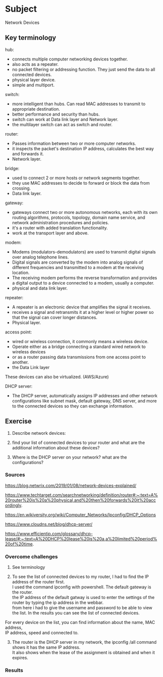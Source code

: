 # Subject
Network Devices

## Key terminology
hub:  
- connects multiple computer networking devices together.
- also acts as a repeater.
- no packet filtering or addressing function. They just send the data to all connected devices.  
- physical layer device. 
- simple and multiport. 

switch:  
- more intelligent than hubs. Can read MAC addresses to transmit to appropriate destination. 
- better performance and security than hubs.  
- switch can work at Data link layer and Network layer. 
- the multilayer switch can act as switch and router.  

router:  
- Passes information between two or more computer networks.
- it inspects the packet's destination IP address, calculates the best way and forwards it.  
- Network layer.  

bridge:  
- used to connect 2 or more hosts or network segments together.
- they use MAC addresses to decide to forward or block the data from crossing.  
- Data link layer.  

gateway:  
- gateways connect two or more autonomous networks, each with its own routing algorithms, protocols, 
topology, domain name service, and network administration procedures and policies.  
- it's a router with added translation functionality.
- work at the transport layer and above.  

modem:  
- Modems (modulators-demodulators) are used to transmit digital signals over analog telephone lines.  
- Digital signals are converted by the modem into analog signals of different frequencies and transmitted to a modem at the receiving location.  
- The receiving modem performs the reverse transformation and provides a digital output to a device connected to a modem, usually a computer.  
- physical and data link layer.   

repeater:  
- A repeater is an electronic device that amplifies the signal it receives.  
- receives a signal and retransmits it at a higher level or higher power so that the signal can cover longer distances.  
- Physical layer.  

access point:  
- wired or wireless connection, it commonly means a wireless device.   
- Operate either as a bridge connecting a standard wired network to wireless devices  
- or as a router passing data transmissions from one access point to another.  
- the Data Link layer 

These devices can also be virtualized. (AWS/Azure)  

DHCP server:  
- The DHCP server, automatically assigns IP addresses and other network configurations like subnet mask, 
default gateway, DNS server, and more to the connected devices so they can exchange information.

## Exercise  
1) Describe network devices:   

2) find your list of connected devices to your router and what are the additional information about these devices?  

3) Where is the DHCP server on your network? what are the configurations?

### Sources
https://blog.netwrix.com/2019/01/08/network-devices-explained/  

https://www.techtarget.com/searchnetworking/definition/router#:~:text=A%20router%20is%20a%20physical,and%20then%20forwards%20it%20accordingly.

https://en.wikiversity.org/wiki/Computer_Networks/Ipconfig/DHCP_Options

https://www.cloudns.net/blog/dhcp-server/  

https://www.efficientip.com/glossary/dhcp-lease/#:~:text=A%20DHCP%20lease%20is%20a,a%20limited%20period%20of%20time.


### Overcome challenges
1) See terminology  

2) To see the list of connected devices to my router, I had to find the IP address of the router first.  
I used the command ipconfig with powershell. The default gateway is the router.  
the IP address of the default gatway is used to enter the settings of the router by typing the ip address in the webbar.  
from here i had to give the username and password to be able to view the list. In the results you can see the list of connected devices.  

For every device on the list, you can find information about the name, MAC address,  
IP address, speed and connected to.  

3) The router is the DHCP server in my network, the ipconfig /all command shows it has the same IP address.  
It also shows when the lease of the assignment is obtained and when it expires.  


### Results